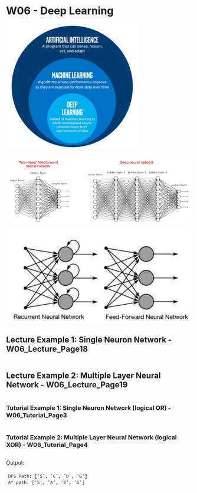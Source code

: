 # W06 - Deep Learning

![picture](./Images/w06_L01.png)

![picture](./Images/w06_L02.png)

![picture](./Images/w06_L03.png)

## Lecture Example 1: Single Neuron Network - W06_Lecture_Page18
```

```

## Lecture Example 2: Multiple Layer Neural Network - W06_Lecture_Page19
```

```

### Tutorial Example 1: Single Neuron Network (logical OR) - W06_Tutorial_Page3
```

```

### Tutorial Example 2: Multiple Layer Neural Network (logical XOR) - W06_Tutorial_Page4
```

```


Output:

![picture](./Images/w05_T01_2.png)






